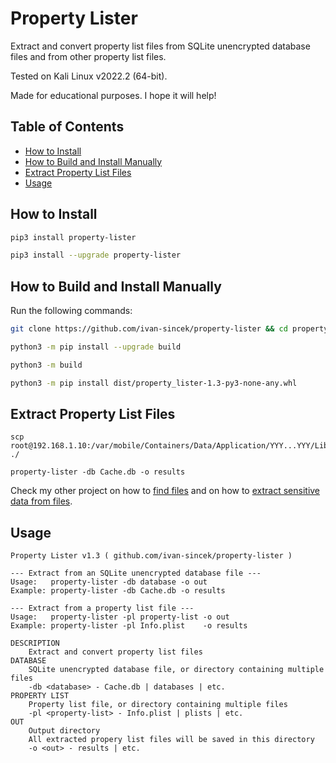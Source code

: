 # Property Lister

Extract and convert property list files from SQLite unencrypted database files and from other property list files.

Tested on Kali Linux v2022.2 (64-bit).

Made for educational purposes. I hope it will help!

## Table of Contents

* [How to Install](#how-to-install)
* [How to Build and Install Manually](#how-to-build-and-install-manually)
* [Extract Property List Files](#extract-property-list-files)
* [Usage](#usage)

## How to Install

```bash
pip3 install property-lister

pip3 install --upgrade property-lister
```

## How to Build and Install Manually

Run the following commands:

```bash
git clone https://github.com/ivan-sincek/property-lister && cd property-lister

python3 -m pip install --upgrade build

python3 -m build

python3 -m pip install dist/property_lister-1.3-py3-none-any.whl
```

## Extract Property List Files

```fundamental
scp root@192.168.1.10:/var/mobile/Containers/Data/Application/YYY...YYY/Library/Caches/com.someapp.dev/Cache.db ./

property-lister -db Cache.db -o results
```

Check my other project on how to [find files](https://github.com/ivan-sincek/ios-penetration-testing-cheat-sheet#3-search-for-files-and-directories) and on how to [extract sensitive data from files](https://github.com/ivan-sincek/ios-penetration-testing-cheat-sheet#4-inspect-files).

## Usage

```fundamental
Property Lister v1.3 ( github.com/ivan-sincek/property-lister )

--- Extract from an SQLite unencrypted database file ---
Usage:   property-lister -db database -o out
Example: property-lister -db Cache.db -o results

--- Extract from a property list file ---
Usage:   property-lister -pl property-list -o out
Example: property-lister -pl Info.plist    -o results

DESCRIPTION
    Extract and convert property list files
DATABASE
    SQLite unencrypted database file, or directory containing multiple files
    -db <database> - Cache.db | databases | etc.
PROPERTY LIST
    Property list file, or directory containing multiple files
    -pl <property-list> - Info.plist | plists | etc.
OUT
    Output directory
    All extracted propery list files will be saved in this directory
    -o <out> - results | etc.
```
